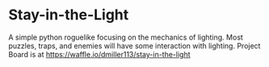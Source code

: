 Stay-in-the-Light
=================

A simple python roguelike focusing on the mechanics of lighting. Most puzzles, traps, and enemies will have some interaction with lighting. Project Board is at https://waffle.io/dmiller113/stay-in-the-light
